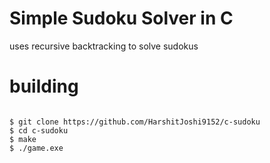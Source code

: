 # Simple Sudoku Solver in C

uses recursive backtracking to solve sudokus

# building

```term

$ git clone https://github.com/HarshitJoshi9152/c-sudoku
$ cd c-sudoku
$ make
$ ./game.exe
```

